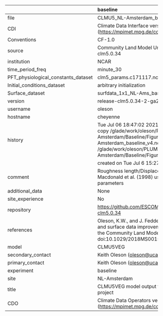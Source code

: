 |                                     | baseline                                                                                                                                                                                                                           |
|:------------------------------------|:-----------------------------------------------------------------------------------------------------------------------------------------------------------------------------------------------------------------------------------|
| file                                | CLMU5_NL-Amsterdam_baseline_v4.nc                                                                                                                                                                                                  |
| CDI                                 | Climate Data Interface version 1.9.9 (https://mpimet.mpg.de/cdi)                                                                                                                                                                   |
| Conventions                         | CF-1.0                                                                                                                                                                                                                             |
| source                              | Community Land Model Urban version 5 - release-clm5.0.34                                                                                                                                                                           |
| institution                         | NCAR                                                                                                                                                                                                                               |
| time_period_freq                    | minute_30                                                                                                                                                                                                                          |
| PFT_physiological_constants_dataset | clm5_params.c171117.nc                                                                                                                                                                                                             |
| Initial_conditions_dataset          | arbitrary initialization                                                                                                                                                                                                           |
| Surface_dataset                     | surfdata_1x1_NL-Ams_baseline_simyr2000_c210622.nc                                                                                                                                                                                  |
| version                             | release-clm5.0.34-2-ga2989b04                                                                                                                                                                                                      |
| username                            | oleson                                                                                                                                                                                                                             |
| hostname                            | cheyenne                                                                                                                                                                                                                           |
| history                             | Tue Jul 06 18:47:02 2021: cdo -f nc4 -z zip -b F32 copy /glade/work/oleson/PLUMBER/PLUMBER/NL-Amsterdam/Baseline/Figure5/CLMU5_NL-Amsterdam_baseline_v4.nc /glade/work/oleson/PLUMBER/PLUMBER/NL-Amsterdam/Baseline/Figure5/tmp.nc |
|                                     | created on Tue Jul  6 15:27:58 MDT 2021                                                                                                                                                                                            |
| comment                             | Roughness length/Displacement height derived from Macdonald et al. (1998) using provided baseline input parameters                                                                                                                 |
| additional_data                     | None                                                                                                                                                                                                                               |
| site_experience                     | No                                                                                                                                                                                                                                 |
| repository                          | https://github.com/ESCOMP/CTSM/releases/tag/release-clm5.0.34                                                                                                                                                                      |
| references                          | Oleson, K.W., and J. Feddema, 2019: Parameterization and surface data improvements and new capabilities for the Community Land Model Urban (CLMU), JAMES, 11, doi:10.1029/2018MS001586.                                            |
| model                               | CLMU5VEG                                                                                                                                                                                                                           |
| secondary_contact                   | Keith Oleson (oleson@ucar.edu)                                                                                                                                                                                                     |
| primary_contact                     | Keith Oleson (oleson@ucar.edu)                                                                                                                                                                                                     |
| experiment                          | baseline                                                                                                                                                                                                                           |
| site                                | NL-Amsterdam                                                                                                                                                                                                                       |
| title                               | CLMU5VEG model output for the Urban-PLUMBER project                                                                                                                                                                                |
| CDO                                 | Climate Data Operators version 1.9.9 (https://mpimet.mpg.de/cdo)                                                                                                                                                                   |
